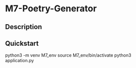 # M7-Poetry-Generator

## Description

## Quickstart 
python3 -m venv M7_env 
source M7_env/bin/activate
python3 application.py